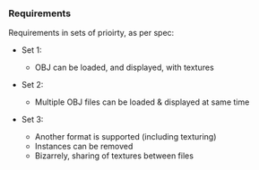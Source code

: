 ### Requirements ###

Requirements in sets of prioirty, as per spec:

* Set 1:
    * OBJ can be loaded, and displayed, with textures

* Set 2:
    * Multiple OBJ files can be loaded & displayed at same time

* Set 3:
    * Another format is supported (including texturing)
    * Instances can be removed
    * Bizarrely, sharing of textures between files